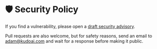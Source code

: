# 🛡️ Security Policy

If you find a vulnerability, please open a [draft security advisory](https://github.com/KudoAI/amzongpt/security/advisories/new).

Pull requests are also welcome, but for safety reasons, send an email to <adam@kudoai.com> and wait for a response before making it public.
